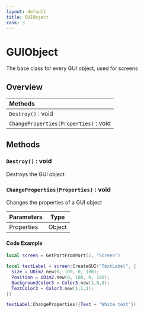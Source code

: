```yaml
---
layout: default
title: GUIObject
rank: 3
---
```


# GUIObject

The base class for every GUI object, used for screens

## Overview

|**Methods**                                              |
| :------------------------------------------------------ |
|`Destroy()` : void                                       |
|`ChangeProperties(Properties)` : void                    |





## Methods

### `Destroy()` : void

Destroys the GUI object





### `ChangeProperties(Properties)` : void

Changes the properties of a GUI object

|**Parameters** | Type   |
| :------------ | ------ |
| Properties    | Object |

#### Code Example

```lua
local screen = GetPartFromPort(1, "Screen")

local textLabel = screen:CreateGUI("TextLabel", {
  Size = UDim2.new(0, 100, 0, 100);
  Position = UDim2.new(0, 100, 0, 100);
  BackgroundColor3 = Color3.new(1,0,0);
  TextColor3 = Color3.new(1,1,1);
})

textLabel:ChangeProperties({Text = "White text"})
```
